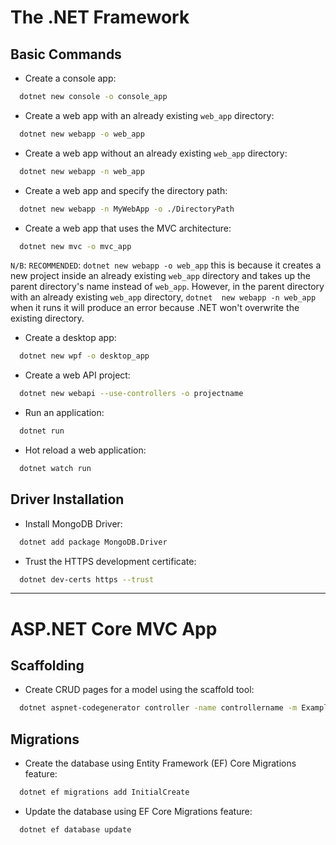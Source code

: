 # The .NET Framework

## Basic Commands 
- Create a console app:
  
```sh
  dotnet new console -o console_app
```

- Create a web app with an already existing `web_app` directory:

```sh
  dotnet new webapp -o web_app
```

- Create a web app without an already existing `web_app` directory:

```sh
  dotnet new webapp -n web_app
```

- Create a web app and specify the directory path:

```sh
  dotnet new webapp -n MyWebApp -o ./DirectoryPath
```

- Create a web app that uses the MVC architecture:

```sh
  dotnet new mvc -o mvc_app
```

`N/B`: `RECOMMENDED`: `dotnet new webapp -o web_app` this is because it creates a new project inside an already existing `web_app` directory and 
takes up the parent directory's name instead of `web_app`. However, in the parent directory with an already existing `web_app` directory, `dotnet 
new webapp -n web_app` when it runs it will produce an error because .NET won't overwrite the existing directory.

- Create a desktop app:

```sh
  dotnet new wpf -o desktop_app
```

- Create a web API project:

```sh
  dotnet new webapi --use-controllers -o projectname
```

- Run an application:

```sh
  dotnet run
```

- Hot reload a web application:

```sh
  dotnet watch run
```

## Driver Installation
- Install MongoDB Driver:

```sh
  dotnet add package MongoDB.Driver
```

- Trust the HTTPS development certificate:

```sh
  dotnet dev-certs https --trust
```
---

# ASP.NET Core MVC App
## Scaffolding
- Create CRUD pages for a model using the scaffold tool:

```sh
  dotnet aspnet-codegenerator controller -name controllername -m Example -dc projectname.Data.controllername --relativeFolderPath Controllers --useDefaultLayout --referenceScriptLibraries --databaseProvider sqlite
```

## Migrations
- Create the database using Entity Framework (EF) Core Migrations feature:

```sh
  dotnet ef migrations add InitialCreate
```

- Update the database using EF Core Migrations feature:

```sh
  dotnet ef database update
```
